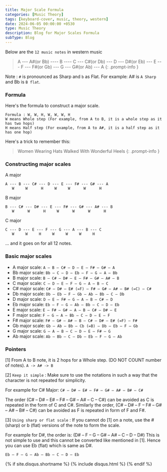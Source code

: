 ```yaml
---  
title: Major Scale Formula
categories: [Music Theory]
tags: [keyboard-cover, music, theory, western]
date: 2024-06-05 00:00:00 +0530
type: Music Theory
description: Blog for Major Scales Formula
subType: Blog 
---
```


Below are the `12 music notes` in western music

> A --- A#(or Bb) ---- B ---- C --- C#(or Db) --- D --- D#(or Eb) --- E --- F --- F#(or Gb) --- G --- G#(or Ab) --- A
{: .prompt-info }

Note : `#` is pronounced as Sharp and `b` as Flat. For example: A# is `A Sharp` and Bb is `B flat`. 

### Formula
Here's the formula to construct a major scale.
```
Formula : W, W, H, W, W, W, H 
W means Whole step (For example, from A to B, it is a whole step as it has two hops)
H means Half step (For example, from A to A#, it is a half step as it has one hop)
```

Here's a trick to remember this:
> Women Wearing Hats Walked With Wonderful Heels
{: .prompt-info }

### Constructing major scales

A major

```
A --- B --- C# --- D --- E --- F# --- G# --- A
   W     W      H     W     W      W      H
```


B major
```
B --- C# --- D# --- E --- F# --- G# --- A# --- B
   W      W      H     W      W      W      H
```

C major
```
C --- D --- E --- F --- G --- A --- B --- C
   W     W     H     W     W     W     H
```

... and it goes on for all 12 notes. 


### Basic major scales
* A major scale: `A – B – C# – D – E – F# – G# – A`
* Bb major scale: `Bb – C – D – Eb – F – G – A – Bb`
* B major scale: `B – C# – D# – E – F# – G# – A# – B`
* C major scale: `C – D – E – F – G – A – B – C`
* C# major scale: `C# – D# – E# (=F) – F# – G# – A# – B# (=C) – C#`
* Db major scale: `Db – Eb – F – Gb – Ab – Bb – C – Db`
* D major scale: `D – E – F# – G – A – B – C# – D`
* Eb major scale: `Eb – F – G – Ab – Bb – C – D – Eb`
* E major scale: `E – F# – G# – A – B – C# – D# – E`
* F major scale: `F – G – A – Bb – C – D – E – F`
* F# major scale: `F# – G# – A# – B – C# – D# – E# (=F) – F#`
* Gb major scale: `Gb – Ab – Bb – Cb (=B) – Db – Eb – F – Gb`
* G major scale: `G – A – B – C – D – E – F# – G`
* Ab major scale: `Ab – Bb – C – Db – Eb – F – G – Ab`


### Pointers
[1] From A to B note, it is 2 hops for a Whole step. (DO NOT COUNT number of notes). 
`A -> A# -> B`

[2] `Keep it simple` : Make sure to use the notations in such a way that the character is not repeated for simplicity.

For example for C# Major:
`C# – D# – E# – F# – G# – A# – B# – C#`

The order (C# – D# – E# – F# – G# – A# – C – C#) can be avoided as C is repeated in the form of C and C#. Similarly the order, (C# – D# – F – F# – G# – A# – B# – C#) can be avoided as F is repeated in form of F and F#.

[3] `Using sharp or flat scale` : If you cannot do [1] on a note, use the # (sharp) or b (flat) versions of the note to form the scale. 

For example for D#, the order is:
(D# – F – G – G# – A# – C – D – D#)
This is not simple to use and this cannot be converted like mentioned in [1].
Hence you can use Eb (flat) which is same as D#. 

`Eb – F – G – Ab – Bb – C – D – Eb`


{% if site.disqus.shortname %}
  {% include disqus.html %}
{% endif %}